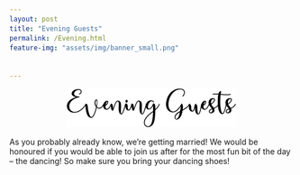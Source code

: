 ```yaml
---
layout: post
title: "Evening Guests"
permalink: /Evening.html
feature-img: "assets/img/banner_small.png"


---
```


<p style="text-align:center;"><img src="assets/img/evening_guests.png" alt="where"></p>


As you probably already know, we’re getting married! We would be honoured if you would be able to join us after for the most fun bit of the day – the dancing! So make sure you bring your dancing shoes!
